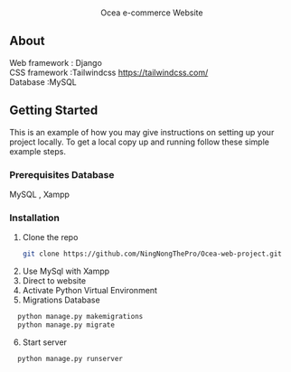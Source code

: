 <!-- PROJECT LOGO -->
<br />
<p align="center">
  <a>Ocea e-commerce Website</a>
 
## About
Web framework : Django  
CSS framework :Tailwindcss https://tailwindcss.com/  
Database :MySQL  
  <!-- GETTING STARTED -->
## Getting Started

This is an example of how you may give instructions on setting up your project locally.
To get a local copy up and running follow these simple example steps.

### Prerequisites Database

MySQL ,
Xampp
### Installation

1. Clone the repo
   ```sh
   git clone https://github.com/NingNongThePro/Ocea-web-project.git
   ```
2. Use MySql with Xampp
3. Direct to website
4. Activate Python Virtual Environment
5. Migrations Database
 ```sh
   python manage.py makemigrations
   python manage.py migrate
 ```
6. Start server
 ```sh
   python manage.py runserver
 ```

